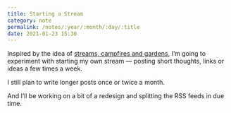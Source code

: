 ```yaml
---
title: Starting a Stream 
category: note
permalink: /notes/:year/:month/:day/:title
date: 2021-01-23 15:30 
---
```


Inspired by the idea of [streams, campfires and gardens](https://tomcritchlow.com/2018/10/10/of-gardens-and-wikis/), I’m going to experiment with starting my own stream&nbsp;—&nbsp;posting short thoughts, links or ideas a few times a week. 

I still plan to write longer posts once or twice a month.

And I’ll be working on a bit of a redesign and splitting the RSS feeds in due time.